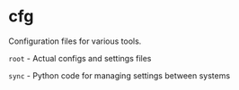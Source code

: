 # cfg

Configuration files for various tools.

`root` - Actual configs and settings files

`sync` - Python code for managing settings between systems
